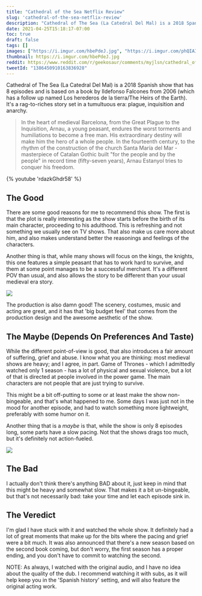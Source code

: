 ```yaml
---
title: "Cathedral of the Sea Netflix Review"
slug: 'cathedral-of-the-sea-netflix-review'
description: "Cathedral of The Sea (La Catedral Del Mal) is a 2018 Spanish show that has 8 episodes and is based on a book by Ildefonso Falcones from 2006. It's a rag-to-riches story set in a tumultuous era: plague, inquisition and anarchy."
date: 2021-04-25T15:18:17-07:00
toc: true
draft: false
tags: []
images: ["https://i.imgur.com/hbePdeJ.jpg", "https://i.imgur.com/phQIAIT.jpg", "https://i.imgur.com/QdYSaai.jpg"]
thumbnail: https://i.imgur.com/hbePdeJ.jpg
reddit: https://www.reddit.com/r/geekosaur/comments/myjlsn/cathedral_of_the_sea_netflix_review/
tweetId: "1386450910163836928"
---
```


Cathedral of The Sea (La Catedral Del Mal) is a 2018 Spanish show that has 8 episodes and is based on a book by Ildefonso Falcones from 2006 (which has a follow up named Los herederos de la tierra/The Heirs of the Earth). It's a rag-to-riches story set in a tumultuous era: plague, inquisition and anarchy. 

> In the heart of medieval Barcelona, from the Great Plague to the Inquisition, Arnau, a young peasant, endures the worst torments and humiliations to become a free man. His extraordinary destiny will make him the hero of a whole people. In the fourteenth century, to the rhythm of the construction of the church Santa María del Mar - masterpiece of Catalan Gothic built "for the people and by the people" in record time (fifty-seven years), Arnau Estanyol tries to conquer his freedom.

{% youtube 'rdazkGhdr58' %}

<!--more-->

## The Good

There are some good reasons for me to recommend this show. The first is that the plot is really interesting as the show starts before the birth of its main character, proceeding to his adulthood. This is refreshing and not something we usually see on TV shows. That also make us care more about him, and also makes understand better the reasonings and feelings of the characters.

Another thing is that, while many shows will focus on the kings, the knights, this one features a simple peasant that has to work hard to survive, and them at some point manages to be a successful merchant. It's a different POV than usual, and also allows the story to be different than your usual medieval era story.

![](https://i.imgur.com/QdYSaai.jpg)

The production is also damn good! The scenery, costumes, music and acting are great, and it has that 'big budget feel' that comes from the production design and the awesome aesthetic of the show.

## The Maybe (Depends On Preferences And Taste)

While the different point-of-view is good, that also introduces a fair amount of suffering, grief and abuse. I know what you are thinking: most medieval shows are heavy; and I agree, in part. Game of Thrones - which I admittedly watched only 1 season - has a lot of physical and sexual violence, but a lot of that is directed at people involved in the power game. The main characters are not people that are just trying to survive.

This might be a bit off-putting to some or at least make the show non-bingeable, and that's what happened to me. Some days I was just not in the mood for another episode, and had to watch something more lightweight, preferably with some humor on it.

Another thing that is a *maybe* is that, while the show is only 8 episodes long, some parts have a slow pacing. Not that the shows drags too much, but it's definitely not action-fueled.

![](https://i.imgur.com/phQIAIT.jpg)

## The Bad

I actually don't think there's anything BAD about it, just keep in mind that this might be heavy and somewhat slow. That makes it a bit un-bingeable, but that's not necessarily bad: take your time and let each episode sink in.

## The Veredict

I'm glad I have stuck with it and watched the whole show. It definitely had a lot of great moments that make up for the bits where the pacing and grief were a bit much. It was also announced that there's a new season based on the second book coming, but don't worry, the first season has a proper ending, and you don't have to commit to watching the second.

NOTE: As always, I watched with the original audio, and I have no idea about the quality of the dub. I recommend watching it with subs, as it will help keep you in the 'Spanish history' setting, and will also feature the original acting work.
